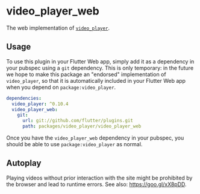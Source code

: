 # video_player_web

The web implementation of [`video_player`][1].

## Usage

To use this plugin in your Flutter Web app, simply add it as a dependency in
your pubspec using a `git` dependency. This is only temporary: in the future
we hope to make this package an "endorsed" implementation of `video_player`,
so that it is automatically included in your Flutter Web app when you depend
on `package:video_player`.

```yaml
dependencies:
  video_player: ^0.10.4
  video_player_web:
    git:
      url: git://github.com/flutter/plugins.git
      path: packages/video_player/video_player_web
```

Once you have the `video_player_web` dependency in your pubspec, you should
be able to use `package:video_player` as normal.

## Autoplay
Playing videos without prior interaction with the site might be prohibited
by the browser and lead to runtime errors. See also: https://goo.gl/xX8pDD.

[1]: ../video_player